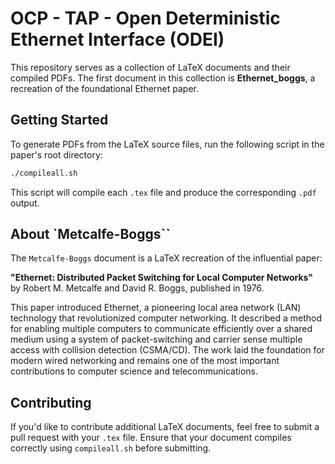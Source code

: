 # OCP - TAP - Open Deterministic Ethernet Interface (ODEI)

This repository serves as a collection of LaTeX documents and their compiled PDFs. The first document in this collection is **Ethernet_boggs**, a recreation of the foundational Ethernet paper.

## Getting Started

To generate PDFs from the LaTeX source files, run the following script in the paper's root directory:

```sh
./compileall.sh
```

This script will compile each `.tex` file and produce the corresponding `.pdf` output.

## About `Metcalfe-Boggs``

The `Metcalfe-Boggs` document is a LaTeX recreation of the influential paper:

**"Ethernet: Distributed Packet Switching for Local Computer Networks"** by Robert M. Metcalfe and David R. Boggs, published in 1976.

This paper introduced Ethernet, a pioneering local area network (LAN) technology that revolutionized computer networking. It described a method for enabling multiple computers to communicate efficiently over a shared medium using a system of packet-switching and carrier sense multiple access with collision detection (CSMA/CD). The work laid the foundation for modern wired networking and remains one of the most important contributions to computer science and telecommunications.

## Contributing

If you'd like to contribute additional LaTeX documents, feel free to submit a pull request with your `.tex` file. Ensure that your document compiles correctly using `compileall.sh` before submitting.


